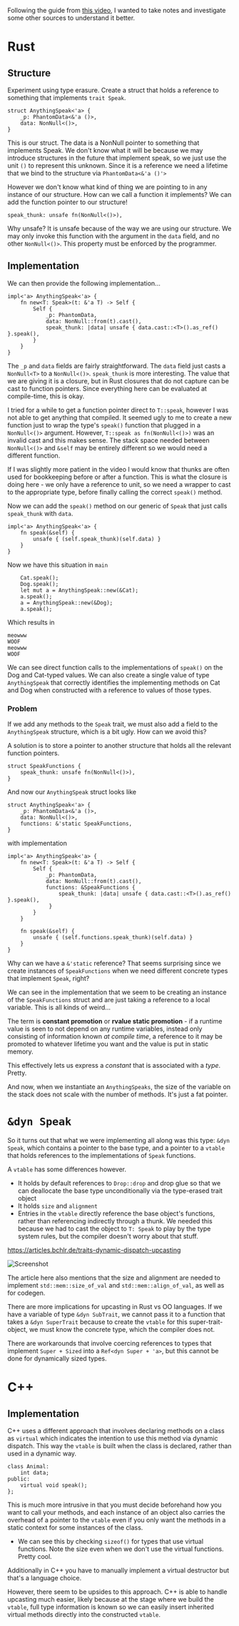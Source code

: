 Following the guide from [this video](https://www.youtube.com/watch?v=wU8hQvU8aKM&ab_channel=LoganSmith), I wanted to take notes and investigate some other sources to understand it better.
# Rust
## Structure
Experiment using type erasure. Create a struct that holds a reference to something that implements `trait Speak`.

```
struct AnythingSpeak<'a> {
    _p: PhantomData<&'a ()>,
    data: NonNull<()>,
}
```

This is our struct. The data is a NonNull pointer to something that implements Speak. We don't know what it will be because we may introduce structures in the future that implement speak, so we just use the unit `()` to represent this unknown. Since it is a reference we need a lifetime that we bind to the structure via `PhantomData<&'a ()'>` 

However we don't know what kind of thing we are pointing to in any instance of our structure. How can we call a function it implements? We can add the function pointer to our structure!

`speak_thunk: unsafe fn(NonNull<()>),`

Why unsafe? It is unsafe because of the way we are using our structure. We may only invoke this function with the argument in the `data` field, and no other `NonNull<()>`. This property must be enforced by the programmer. 

## Implementation
We can then provide the following implementation...
```
impl<'a> AnythingSpeak<'a> {
    fn new<T: Speak>(t: &'a T) -> Self {
        Self {
            _p: PhantomData,
            data: NonNull::from(t).cast(),
            speak_thunk: |data| unsafe { data.cast::<T>().as_ref() }.speak(),
        }
    }
}
```
The `_p` and `data` fields are fairly straightforward. The `data` field just casts a `NonNull<T>` to a `NonNull<()>`. 
`speak_thunk` is more interesting. The value that we are giving it is a closure, but in Rust closures that do not capture can be cast to function pointers. Since everything here can be evaluated at compile-time, this is okay. 

I tried for a while to get a function pointer direct to `T::speak`, however I was not able to get anything that compiled. It seemed ugly to me to create a new function just to wrap the type's `speak()` function that plugged in a `NonNull<()>` argument. However, `T::speak as fn(NonNull<()>)` was an invalid cast and this makes sense. The stack space needed between `NonNull<()>` and `&self` may be entirely different so we would need a different function.

If I was slightly more patient in the video I would know that thunks are often used for bookkeeping before or after a function. This is what the closure is doing here - we only have a reference to unit, so we need a wrapper to cast to the appropriate type, before finally calling the correct `speak()` method. 

Now we can add the `speak()` method on our generic of `Speak` that just calls `speak_thunk` with `data`. 

```
impl<'a> AnythingSpeak<'a> {
    fn speak(&self) {
        unsafe { (self.speak_thunk)(self.data) }
    }
}
```

Now we have this situation in `main`
```
    Cat.speak();
    Dog.speak();
    let mut a = AnythingSpeak::new(&Cat);
    a.speak();
    a = AnythingSpeak::new(&Dog);
    a.speak();
```
Which results in 
```
meowww
WOOF
meowww
WOOF
```
We can see direct function calls to the implementations of `speak()` on the Dog and Cat-typed values. We can also create a single value of type `AnythingSpeak` that correctly identifies the implementing methods on Cat and Dog when constructed with a reference to values of those types. 

### Problem 
If we add any methods to the `Speak` trait, we must also add a field to the `AnythingSpeak` structure, which is a bit ugly. How can we avoid this?

A solution is to store a pointer to another structure that holds all the relevant function pointers. 
```
struct SpeakFunctions {
    speak_thunk: unsafe fn(NonNull<()>),
}
```
And now our `AnythingSpeak` struct looks like
```
struct AnythingSpeak<'a> {
    _p: PhantomData<&'a ()>,
    data: NonNull<()>,
    functions: &'static SpeakFunctions,
}
```
with implementation
```
impl<'a> AnythingSpeak<'a> {
    fn new<T: Speak>(t: &'a T) -> Self {
        Self {
            _p: PhantomData,
            data: NonNull::from(t).cast(),
            functions: &SpeakFunctions { 
                speak_thunk: |data| unsafe { data.cast::<T>().as_ref() }.speak(),
             }
        }
    }

    fn speak(&self) {
        unsafe { (self.functions.speak_thunk)(self.data) }
    }
}
```
Why can we have a `&'static` reference? That seems surprising since we create instances of `SpeakFunctions` when we need different concrete types that implement `Speak`, right? 

We can see in the implementation that we seem to be creating an instance of the `SpeakFunctions` struct and are just taking a reference to a local variable. This is all kinds of weird...

The term is **constant promotion** or **rvalue static promotion** - if a runtime value is seen to not depend on any runtime variables, instead only consisting of information known *at compile time*, a reference to it may be promoted to whatever lifetime you want and the value is put in static memory. 

This effectively lets us express a *constant* that is associated with a *type*. Pretty.

And now, when we instantiate an `AnythingSpeaks`, the size of the variable on the stack does not scale with the number of methods. It's just a fat pointer. 

# `&dyn Speak`
So it turns out that what we were implementing all along was this type: `&dyn Speak`, which contains a pointer to the base type, and a pointer to a `vtable` that holds references to the implementations of `Speak` functions. 

A `vtable` has some differences however. 
- It holds by default references to `Drop::drop` and drop glue so that we can deallocate the base type unconditionally via the type-erased trait object
- It holds `size` and `alignment`
- Entries in the `vtable` directly reference the base object's functions, rather than referencing indirectly through a thunk. We needed this because we had to cast the object to `T: Speak` to play by the type system rules, but the compiler doesn't worry about that stuff. 

https://articles.bchlr.de/traits-dynamic-dispatch-upcasting

![Screenshot]("../images/screenshot.png")

The article here also mentions that the size and alignment are needed to implement `std::mem::size_of_val` and `std::mem::align_of_val`, as well as for codegen. 

There are more implications for upcasting in Rust vs OO languages. If we have a variable of type `&dyn SubTrait`, we cannot pass it to a function that takes a `&dyn SuperTrait` because to create the `vtable` for this super-trait-object, we must know the concrete type, which the compiler does not. 

There are workarounds that involve coercing references to types that implement `Super + Sized` into a `Ref<dyn Super + 'a>`, but this cannot be done for dynamically sized types. 

# C++
## Implementation
C++ uses a different approach that involves declaring methods on a class as `virtual` which indicates the intention to use this method via dynamic dispatch. This way the `vtable` is built when the class is declared, rather than used in a dynamic way. 
```
class Animal:
    int data;
public:
    virtual void speak();
};
```
This is much more intrusive in that you must decide beforehand how you want to call your methods, and each instance of an object also carries the overhead of a pointer to the `vtable` even if you only want the methods in a static context for some instances of the class. 
- We can see this by checking `sizeof()` for types that use virtual functions. Note the size even when we don't use the virtual functions. Pretty cool. 

Additionally in C++ you have to manually implement a virtual destructor but that's a language choice. 

However, there seem to be upsides to this approach. C++ is able to handle upcasting much easier, likely because at the stage where we build the `vtable`, full type information is known so we can easily insert inherited virtual methods directly into the constructed `vtable`.

